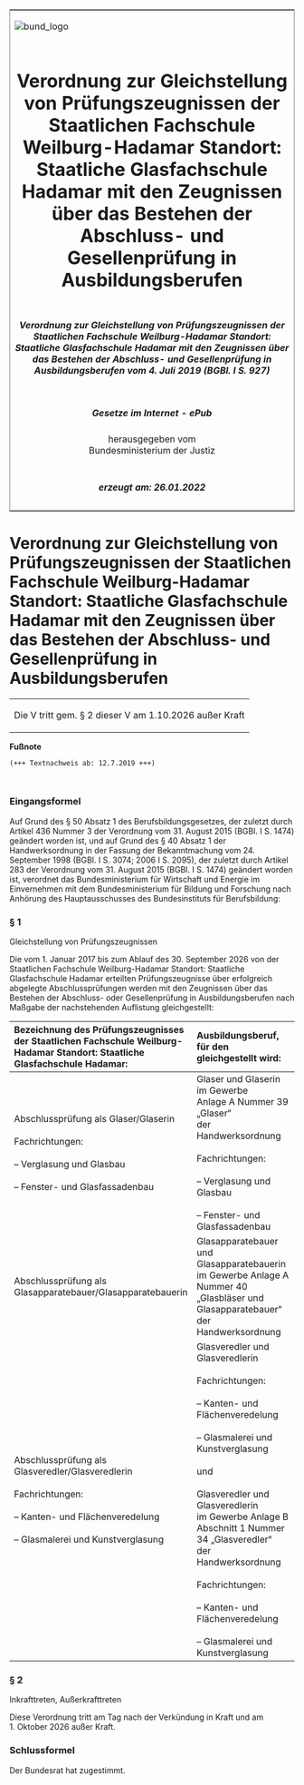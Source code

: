 <span id="DECKBLATT.html"></span>

<table border="0" frame="border" width="100%">

<tr valign="top">

<td align="left">

![bund\_logo](BfJ_2021_Web_de_de.gif)

</td>

<td align="right">

 

</td>

</tr>

<tr align="center" valign="middle">

<td colspan="2">

# Verordnung zur Gleichstellung von Prüfungszeugnissen der Staatlichen Fachschule Weilburg-Hadamar Standort: Staatliche Glasfachschule Hadamar mit den Zeugnissen über das Bestehen der Abschluss- und Gesellenprüfung in Ausbildungsberufen

</td>

</tr>

<tr align="center" valign="middle">

<td colspan="2">

##### Verordnung zur Gleichstellung von Prüfungszeugnissen der Staatlichen Fachschule Weilburg-Hadamar Standort: Staatliche Glasfachschule Hadamar mit den Zeugnissen über das Bestehen der Abschluss- und Gesellenprüfung in Ausbildungsberufen vom 4. Juli 2019 (BGBl. I S. 927)

</td>

</tr>

<tr align="center" valign="middle">

<td colspan="2">

  
  

##### Gesetze im Internet - ePub  
  
herausgegeben vom  
Bundesministerium der Justiz

</td>

</tr>

<tr align="center" valign="bottom">

<td colspan="2">

  
  

##### erzeugt am: 26.01.2022

</td>

</tr>

</table>

<span id="BJNR092700019.html"></span>

# Verordnung zur Gleichstellung von Prüfungszeugnissen der Staatlichen Fachschule Weilburg-Hadamar Standort: Staatliche Glasfachschule Hadamar mit den Zeugnissen über das Bestehen der Abschluss- und Gesellenprüfung in Ausbildungsberufen

<div>

<div class="jnhtml">

<table width="100%">

<colgroup>

<col width="10%">

</col>

<col width="90%">

</col>

</colgroup>

<tr>

<td class="StandkommentarAufh" colspan="2">

Die V tritt gem. § 2 dieser V am 1.10.2026 außer Kraft

</div>

</div>

</td>

</tr>

</table>

</div>

</div>

<div>

  
**Fußnote**

<div class="jnhtml">

<div>

<div class="jurAbsatz">

  

``` 
(+++ Textnachweis ab: 12.7.2019 +++)

 
```

</div>

</div>

</div>

</div>

<span id="BJNR092700019BJNE000100000.html"></span>

### Eingangsformel  

<div>

<div class="jnhtml">

<div>

<div class="jurAbsatz">

Auf Grund des § 50 Absatz 1 des Berufsbildungsgesetzes, der zuletzt
durch Artikel 436 Nummer 3 der Verordnung vom 31. August 2015 (BGBl. I
S. 1474) geändert worden ist, und auf Grund des § 40 Absatz 1 der
Handwerksordnung in der Fassung der Bekanntmachung vom 24. September
1998 (BGBl. I S. 3074; 2006 I S. 2095), der zuletzt durch Artikel 283
der Verordnung vom 31. August 2015 (BGBl. I S. 1474) geändert worden
ist, verordnet das Bundesministerium für Wirtschaft und Energie im
Einvernehmen mit dem Bundesministerium für Bildung und Forschung nach
Anhörung des Hauptausschusses des Bundesinstituts für Berufsbildung:

</div>

</div>

</div>

</div>

<span id="BJNR092700019BJNE000200000.html"></span>

### § 1  
Gleichstellung von Prüfungszeugnissen

<div>

<div class="jnhtml">

<div>

<div class="jurAbsatz">

Die vom 1. Januar 2017 bis zum Ablauf des 30. September 2026 von der
Staatlichen Fachschule Weilburg-Hadamar Standort: Staatliche
Glasfachschule Hadamar erteilten Prüfungszeugnisse über erfolgreich
abgelegte Abschlussprüfungen werden mit den Zeugnissen über das Bestehen
der Abschluss- oder Gesellenprüfung in Ausbildungsberufen nach Maßgabe
der nachstehenden Auflistung gleichgestellt:  
  

<table>
<colgroup>
<col style="width: 51%" />
<col style="width: 49%" />
</colgroup>
<thead>
<tr class="header">
<th style="text-align: left;">Bezeichnung des Prüfungszeugnisses der Staatlichen Fachschule Weilburg-Hadamar Standort: Staatliche Glasfachschule Hadamar:</th>
<th style="text-align: left;">Ausbildungsberuf, für den gleichgestellt wird:</th>
</tr>
</thead>
<tbody>
<tr class="odd">
<td style="text-align: left;">Abschlussprüfung als Glaser/Glaserin<br />
<br />
Fachrichtungen:<br />
<br />
– Verglasung und Glasbau<br />
<br />
– Fenster- und Glasfassadenbau</td>
<td style="text-align: left;">Glaser und Glaserin im Gewerbe<br />
Anlage A Nummer 39 „Glaser“<br />
der Handwerksordnung<br />
<br />
Fachrichtungen:<br />
<br />
– Verglasung und Glasbau<br />
<br />
– Fenster- und Glasfassadenbau</td>
</tr>
<tr class="even">
<td style="text-align: left;">Abschlussprüfung als Glasapparatebauer/Glasapparatebauerin</td>
<td style="text-align: left;">Glasapparatebauer und<br />
Glasapparatebauerin<br />
im Gewerbe Anlage A Nummer 40<br />
„Glasbläser und Glasapparatebauer“<br />
der Handwerksordnung</td>
</tr>
<tr class="odd">
<td style="text-align: left;">Abschlussprüfung als Glasveredler/Glasveredlerin<br />
<br />
Fachrichtungen:<br />
<br />
– Kanten- und Flächenveredelung<br />
<br />
– Glasmalerei und Kunstverglasung</td>
<td style="text-align: left;">Glasveredler und Glasveredlerin<br />
<br />
Fachrichtungen:<br />
<br />
– Kanten- und Flächenveredelung<br />
<br />
– Glasmalerei und Kunstverglasung<br />
<br />
und<br />
<br />
Glasveredler und Glasveredlerin<br />
im Gewerbe Anlage B Abschnitt 1 Nummer 34 „Glasveredler“<br />
der Handwerksordnung<br />
<br />
Fachrichtungen:<br />
<br />
– Kanten- und Flächenveredelung<br />
<br />
– Glasmalerei und Kunstverglasung</td>
</tr>
</tbody>
</table>

</div>

</div>

</div>

</div>

<span id="BJNR092700019BJNE000300000.html"></span>

### § 2  
Inkrafttreten, Außerkrafttreten

<div>

<div class="jnhtml">

<div>

<div class="jurAbsatz">

Diese Verordnung tritt am Tag nach der Verkündung in Kraft und am
<span style="white-space: nowrap">1. Oktober 2026</span> außer Kraft.

</div>

</div>

</div>

</div>

<span id="BJNR092700019BJNE000400000.html"></span>

### Schlussformel  

<div>

<div class="jnhtml">

<div>

<div class="jurAbsatz">

Der Bundesrat hat zugestimmt.

</div>

</div>

</div>

</div>
